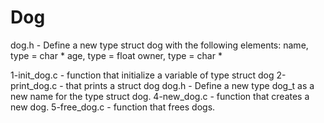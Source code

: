 # Dog

dog.h - Define a new type struct dog with the following elements:
name, type = char *
age, type = float
owner, type = char *

1-init_dog.c - function that initialize a variable of type struct dog
2-print_dog.c - that prints a struct dog
dog.h - Define a new type dog_t as a new name for the type struct dog.
4-new_dog.c - function that creates a new dog.
5-free_dog.c - function that frees dogs.
